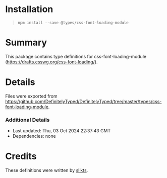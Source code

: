 # Installation
> `npm install --save @types/css-font-loading-module`

# Summary
This package contains type definitions for css-font-loading-module (https://drafts.csswg.org/css-font-loading/).

# Details
Files were exported from https://github.com/DefinitelyTyped/DefinitelyTyped/tree/master/types/css-font-loading-module.

### Additional Details
 * Last updated: Thu, 03 Oct 2024 22:37:43 GMT
 * Dependencies: none

# Credits
These definitions were written by [slikts](https://github.com/slikts).
